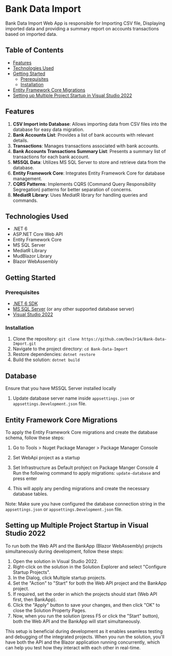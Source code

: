 # Bank Data Import

Bank Data Import Web App is responsible for Importing CSV file, Displaying imported data and providing a summary report on accounts transactions based on imported data.

## Table of Contents

- [Features](#features)
- [Technologies Used](#technologies-used)
- [Getting Started](#getting-started)
  - [Prerequisites](#prerequisites)
  - [Installation](#installation)
- [Entity Framework Core Migrations](#entity-framework-core-migrations)
- [Setting up Multiple Project Startup in Visual Studio 2022](#setting-up-multiple-project-startup-in-visual-studio-2022)

## Features

1. **CSV Import into Database**: Allows importing data from CSV files into the database for easy data migration.
2. **Bank Accounts List**: Provides a list of bank accounts with relevant details.
3. **Transactions**: Manages transactions associated with bank accounts.
4. **Bank Accounts Transactions Summary List**: Presents a summary list of transactions for each bank account.
5. **MSSQL Data**: Utilizes MS SQL Server to store and retrieve data from the database.
6. **Entity Framework Core**: Integrates Entity Framework Core for database management.
7. **CQRS Patterns**: Implements CQRS (Command Query Responsibility Segregation) patterns for better separation of concerns.
8. **MediatR Library**: Uses MediatR library for handling queries and commands.

## Technologies Used

- .NET 6
- ASP.NET Core Web API
- Entity Framework Core
- MS SQL Server
- MediatR Library
- MudBlazor Library
- Blazor WebAssembly

## Getting Started

### Prerequisites

- [.NET 6 SDK](https://dotnet.microsoft.com/download/dotnet/6.0)
- [MS SQL Server](https://www.microsoft.com/en-us/sql-server/sql-server-downloads) (or any other supported database server)
- [Visual Studio 2022](https://visualstudio.microsoft.com/vs/)

### Installation

1. Clone the repository: `git clone https://github.com/DevJr14/Bank-Data-Import.git`
2. Navigate to the project directory: `cd Bank-Data-Import`
3. Restore dependencies: `dotnet restore`
4. Build the solution: `dotnet build`

## Database

Ensure that you have MSSQL Server installed locally
1. Update database server name inside  `appsettings.json` or `appsettings.Development.json` file.

## Entity Framework Core Migrations

To apply the Entity Framework Core migrations and create the database schema, follow these steps:

1. Go to Tools > Nuget Package Manager > Package Manager Console
2. Set WebApi project as a startup
3. Set Infrastructure as Default prohject on Package Manger Console
4 Run the following command to apply migrations:
	`update-database` and press enter

5. This will apply any pending migrations and create the necessary database tables.

Note: Make sure you have configured the database connection string in the `appsettings.json` or `appsettings.Development.json` file.

## Setting up Multiple Project Startup in Visual Studio 2022

To run both the Web API and the BankApp (Blazor WebAssembly) projects simultaneously during development, follow these steps:

1. Open the solution in Visual Studio 2022.
2. Right-click on the solution in the Solution Explorer and select "Configure Startup Projects".
3. In the Dialog, click Multiple startup projects.
5. Set the "Action" to "Start" for both the Web API project and the BankApp project.
6. If required, set the order in which the projects should start (Web API first, then BankApp).
7. Click the "Apply" button to save your changes, and then click "OK" to close the Solution Property Pages.
8. Now, when you run the solution (press F5 or click the "Start" button), both the Web API and the BankApp will start simultaneously.

This setup is beneficial during development as it enables seamless testing and debugging of the integrated projects. When you run the solution, you'll have both the API and the Blazor application running concurrently, which can help you test how they interact with each other in real-time.
